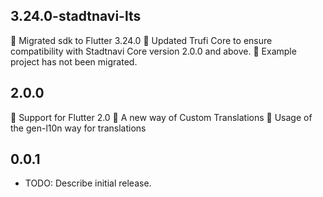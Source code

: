 ## 3.24.0-stadtnavi-lts
🎉 Migrated sdk to Flutter 3.24.0
🎉 Updated Trufi Core to ensure compatibility with Stadtnavi Core version 2.0.0 and above.
🎉 Example project has not been migrated.

## 2.0.0
🎉 Support for Flutter 2.0
🎉 A new way of Custom Translations
🎉 Usage of the gen-l10n way for translations

## 0.0.1

* TODO: Describe initial release.
